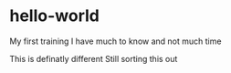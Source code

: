 # hello-world
My first training
I have much to know and not much time

This is definatly different
Still sorting this out
